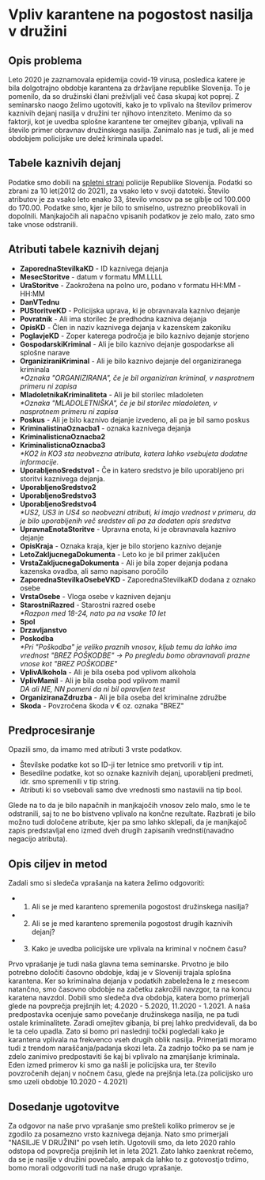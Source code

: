# Vpliv karantene na pogostost nasilja v družini

## Opis problema
Leto 2020 je zaznamovala epidemija covid-19 virusa, posledica katere je bila dolgotrajno obdobje karantena za državljane republike Slovenija. To je pomenilo, da so družinski člani preživljali več časa skupaj kot poprej. Z seminarsko naogo želimo ugotoviti, kako je to vplivalo na številov primerov kaznivih dejanj nasilja v družini ter njihovo intenziteto. Menimo da so faktorji, kot je uvedba splošne karantene ter omejitev gibanja, vplivali na število primer obravnav družinskega nasilja. Zanimalo nas je tudi, ali je med obdobjem policijske ure delež kriminala upadel.

## Tabele kaznivih dejanj
Podatke smo dobili na <a href="https://www.policija.si/o-slovenski-policiji/statistika/kriminaliteta">spletni strani</a> policije Republike Slovenija. Podatki so zbrani za 10 let(2012 do 2021), za vsako leto v svoji datoteki. Število atributov je za vsako leto enako 33, število vnosov pa se giblje od 100.000 do 170.00. Podatke smo, kjer je bilo to smiselno, ustrezno preoblikovali in dopolnili. Manjkajočih ali napačno vpisanih podatkov je zelo malo, zato smo take vnose odstranili.

## Atributi tabele kaznivih dejanj

- **ZaporednaStevilkaKD** - ID kaznivega dejanja
- **MesecStoritve** - datum v formatu MM.LLLL
- **UraStoritve** - Zaokrožena na polno uro, podano v formatu HH:MM -HH:MM
- **DanVTednu**
- **PUStoritveKD** - Policijska uprava, ki je obravnavala kaznivo dejanje
- **Povratnik**  - Ali ima storilec že predhodna kazniva dejanja
- **OpisKD** - Člen in naziv kaznivega dejanja v kazenskem zakoniku
- **PoglavjeKD** - Zoper katerega področja je bilo kaznivo dejanje storjeno
- **GospodarskiKriminal** - Ali je bilo kaznivo dejanje gospodarkse ali splošne narave
- **OrganiziraniKriminal** - Ali je bilo kaznivo dejanje del organiziranega kriminala
<br>*&ast;Oznaka "ORGANIZIRANA", če je bil organiziran kriminal, v nasprotnem primeru ni zapisa*
- **MladoletnikaKriminaliteta** - Ali je bil storilec mladoleten
<br>*&ast;Oznaka "MLADOLETNIŠKA", če je bil storilec mladoleten, v nasprotnem primeru ni zapisa*
- **Poskus** - Ali je bilo kaznivo dejanje izvedeno, ali pa je bil samo poskus
- **KriminalistinaOznacba1** - oznaka kaznivega dejanja
- **KriminalisticnaOznacba2**
- **KriminalisticnaOznacba3**
<br>*&ast;KO2 in KO3 sta neobvezna atributa, katera lahko vsebujeta dodatne informacije.*
- **UporabljenoSredstvo1** - Če in katero sredstvo je bilo uporabljeno pri storitvi kaznivega dejanja.
- **UporabljenoSredstvo2**
- **UporabljenoSredstvo3**
- **UporabljenoSredstvo4**
<br>*&ast;US2, US3 in US4 so neobvezni atributi, ki imajo vrednost v primeru, da je bilo uporabljenih več sredstev ali pa za dodaten opis sredstva*
- **UpravnaEnotaStoritve** - Upravna enota, ki je obravnavala kaznivo dejanje
- **OpisKraja** - Oznaka kraja, kjer je bilo storjeno kaznivo dejanje
- **LetoZakljucnegaDokumenta** - Leto ko je bil primer zaključen
- **VrstaZakljucnegaDokumenta** - Ali je bila zoper dejanja podana kazenska ovadba, ali samo napisano poročilo
- **ZaporednaStevilkaOsebeVKD** - ZaporednaStevilkaKD dodana z oznako osebe
- **VrstaOsebe** - Vloga osebe v kazniven dejanju
- **StarostniRazred** - Starostni razred osebe
<br>*&ast;Razpon med 18-24, nato pa na vsake 10 let*
- **Spol**
- **Drzavljanstvo**
- **Poskodba**
<br>*&ast;Pri "Poškodba" je veliko praznih vnosov, kljub temu da lahko ima vrednost "BREZ POŠKODBE" -> Po pregledu bomo obravnavali prazne vnose kot "BREZ POŠKODBE"*
- **VplivAlkohola** - Ali je bila oseba pod vplivom alkohola
- **VplivMamil** - Ali je bila oseba pod vplivom mamil
<br>*DA ali NE, NN pomeni da ni bil opravljen test*
- **OrganiziranaZdruzba** - Ali je bila oseba del kriminalne združbe
- **Skoda** - Povzročena škoda v € oz. oznaka "BREZ"

## Predprocesiranje

Opazili smo, da imamo med atributi 3 vrste podatkov.
- Številske podatke kot so ID-ji ter letnice smo pretvorili v tip int.
- Besedilne podatke, kot so oznake kaznivih dejanj, uporabljeni predmeti, idr. smo spremenili v tip string.
- Atributi ki so vsebovali samo dve vrednosti smo nastavili na tip bool.

Glede na to da je bilo napačnih in manjkajočih vnosov zelo malo, smo le te odstranili, saj to ne bo bistveno vplivalo na končne rezultate. Razbrati je bilo možno tudi določene atribute, kjer pa smo lahko sklepali, da je manjkajoč zapis predstavljal eno izmed dveh drugih zapisanih vrednsti(navadno negacijo atributa).

## Opis ciljev in metod

Zadali smo si sledeča vprašanja na katera želimo odgovoriti:
- 1. Ali se je med karanteno spremenila pogostost družinskega nasilja?
- 2. Ali se je med karanteno spremenila pogostost drugih kaznivih dejanj?
- 3. Kako je uvedba policijske ure vplivala na kriminal v nočnem času?

Prvo vprašanje je tudi naša glavna tema seminarske. Prvotno je bilo potrebno določiti časovno obdobje, kdaj je v Sloveniji trajala splošna karantena. Ker so kriminalna dejanja v podatkih zabeležena le z mesecom natančno, smo časovno obdobje na začetku zakrožili navzgor, ta na koncu karatena navzdol. Dobili smo sledeča dva obdobja, katera bomo primerjali glede na povprečja prejšnjih let;  4.2020 - 5.2020, 11.2020 - 1.2021. 
A naša predpostavka ocenjuje samo povečanje družinskega nasilja, ne pa tudi ostale kriminalitete. Zaradi omejitev gibanja, bi prej lahko predvidevali, da bo le ta celo upadla. Zato si bomo pri naslednji točki pogledali kako je karantena vplivala na frekvenco vseh drugih oblik nasilja. Primerjati moramo tudi z trendom naraščanja/padanja skozi leta.
Za zadnjo točko pa se nam je zdelo zanimivo predpostaviti še kaj bi vplivalo na zmanjšanje kriminala. Eden izmed primerov ki smo ga našli je policijska ura, ter število povzročenih dejanj v nočnem času, glede na prejšnja leta.(za policijsko uro smo uzeli obdobje 10.2020 - 4.2021)


## Dosedanje ugotovitve

Za odgovor na naše prvo vprašanje smo prešteli koliko primerov se je zgodilo za posamezno vrsto kaznivega dejanja. Nato smo primerjali "NASILJE V DRUŽINI" po vseh letih. Ugotovili smo, da leto 2020 rahlo odstopa od povprečja prejšnih let in leta 2021. Zato lahko zaenkrat rečemo, da se je nasilje v družini povečalo, ampak da lahko to z gotovostjo trdimo, bomo morali odgovoriti tudi na naše drugo vprašanje.
